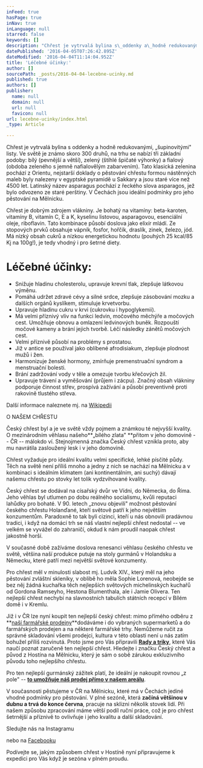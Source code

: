 ```yaml
---
inFeed: true
hasPage: true
inNav: true
inLanguage: null
starred: false
keywords: []
description: "Chřest je vytrvalá bylina s\_oddenky a\_hodně redukovanými, „šupinovitými“ listy. Ve světě je známo skoro 300 druhů, na trhu se nabízí tři základní podoby: bílý (pevnější a\_větší), zelený (štíhlé špičaté výhonky) a\_fialový (obdoba zeleného s\_jemně nafialovělým zabarvením). Tato klasická zelenina pochází z\_Orientu, nejstarší doklady o\_pěstování chřestu formou nástěnných maleb byly nalezeny v\_egyptské pyramidě u\_ Sakkary a\_jsou staré více než 4500 let. Latinský název asparagus pochází z\_řeckého slova asparagos, jež bylo odvozeno ze staré perštiny. V\_Čechách jsou ideální podmínky pro jeho pěstování na Mělnicku."
datePublished: '2016-04-05T07:26:42.895Z'
dateModified: '2016-04-04T11:14:04.952Z'
title: 'Léčebné účinky:'
author: []
sourcePath: _posts/2016-04-04-lecebne-ucinky.md
published: true
authors: []
publisher:
  name: null
  domain: null
  url: null
  favicon: null
url: lecebne-ucinky/index.html
_type: Article

---
```

Chřest je vytrvalá bylina s oddenky a hodně redukovanými, „šupinovitými" listy. Ve světě je známo skoro 300 druhů, na trhu se nabízí tři základní podoby: bílý (pevnější a větší), zelený (štíhlé špičaté výhonky) a fialový (obdoba zeleného s jemně nafialovělým zabarvením). Tato klasická zelenina pochází z Orientu, nejstarší doklady o pěstování chřestu formou nástěnných maleb byly nalezeny v egyptské pyramidě u  Sakkary a jsou staré více než 4500 let. Latinský název asparagus pochází z řeckého slova asparagos, jež bylo odvozeno ze staré perštiny. V Čechách jsou ideální podmínky pro jeho pěstování na Mělnicku.

Chřest je dobrým zdrojem vlákniny. Je bohatý na vitamíny: beta-karoten, vitamíny B, vitamín C, E a K, kyselinu listovou, asparagovou, esenciální oleje, riboflavin. Tato kombinace působí doslova jako elixír mládí. Ze stopových prvků obsahuje vápník, fosfor, hořčík, draslík, zinek, železo, jód. Má nízký obsah cukrů a nízkou energetickou hodnotu (pouhých 25 kcal/85 Kj na 100g!), je tedy vhodný i pro šetrné diety.

# Léčebné účinky:

* Snižuje hladinu cholesterolu, upravuje krevní tlak, zlepšuje látkovou výměnu.
* Pomáhá udržet zdravé cévy a silné srdce, zlepšuje zásobování mozku a dalších orgánů kyslíkem, stimuluje krvetvorbu.
* Upravuje hladinu cukru v krvi (cukrovku i hypoglykemii).
* Má velmi příznivý vliv na funkci ledvin, močového měchýře a močových cest. Umožňuje obnovu a omlazení ledvinových buněk. Rozpouští močové kameny a brání jejich tvorbě. Léčí následky zánětů močových cest.
* Velmi příznivě působí na problémy s prostatou.
* Již v antice se používal jako oblíbené afrodisiakum, zlepšuje plodnost mužů i žen.
* Harmonizuje ženské hormony, zmírňuje premenstruační syndrom a menstruační bolesti.
* Brání zadržování vody v těle a omezuje tvorbu křečových žil.
* Upravuje trávení a vyměšování (průjem i zácpu). Značný obsah vlákniny podporuje činnost střev, prospívá zažívání a působí preventivně proti rakovině tlustého střeva.

Další informace naleznete mj. na [Wikipedii][0]

O NAŠEM CHŘESTU

Český chřest byl a je ve světě vždy pojmem a známkou té nejvyšší kvality. O mezinárodním věhlasu našeho**„bílého zlata" **přitom v jeho domovině -- ČR -- málokdo ví. Stejnojmenná značka Český chřest vznikla proto, aby mu navrátila zasloužený lesk i v jeho domovině.

Chřest vyžaduje pro ideální kvalitu velmi specifické, lehké písčité půdy. Těch na světě není příliš mnoho a jedny z nich se nachází na Mělnicku a v kombinaci s ideálním klimatem (ani kontinentálním, ani suchý) dávají našemu chřestu po stovky let tolik vydzvihované kvality.

Český chřest se dodával na císařský dvůr ve Vídni, do Německa, do Říma. Jeho věhlas byl utlumen po dobu reálného socialismu, kvůli reputaci lahůdky pro bohaté. V 90\. letech „znovu objevili" možnost pěstování českého chřestu Holanďané, kteří světově patří k jeho největším konzumentům. Paradoxně to tak byli cizinci, kteří u nás obnovili pradávnou tradici, i když na domácí trh se náš vlastní nejlepší chřest nedostal -- ve velkém se vyvážel do zahraničí, okdud k nám proudil naopak chřest jakostně horší.

V současné době zažíváme doslova renesanci věhlasu českého chřestu ve světě, většina naší produkce putuje na stoly gurmánů v Holandsku a Německu, které patří mezi největší světové konzumenty.

Pro chřest měl v minulosti slabost mj. Ludvík XIV., který měl na jeho pěstování zvláštní skleníky, v oblibě ho měla Sophie Lorenová, neobejde se bez něj žádná kuchařka těch nejlepších světových michelinských kuchařů od Gordona Ramseyho, Hestona Blumenthala, ale i Jamie Olivera. Ten nejlepší chřest nechybí na slavnostních tabulích státních recepcí v Bílém domě i v Kremlu.

Již i v ČR lze nyní koupit ten nejlepší český chřest: mimo přímého odběru z **[naší farmářské prodejny][1]**dodáváme i do vybraných supermarketů a do farmářských prodejen a na některé farmářské trhy. Nemůžeme ručit za správné skladování všemi prodejci, kultura v této oblasti není u nás zatím bohužel příliš rozvinutá. Proto jsme pro Vás připravili **[Rady a triky][2]**, které Vás naučí poznat zaručeně ten nejlepší chřest. Hledejte i značku Český chřest a původ z Hostína na Mělnicku, který je sám o sobě zárukou exkluzivního původu toho nejlepšího chřestu.

Pro ten nejlepší gurmánský zážitek platí, že ideální je nakoupit rovnou „z pole" -- **[to umožňuje náš prodej přímo v našem areálu][1]**.

V současnosti pěstujeme v ČR na Mělnicku, které má v Čechách jediné vhodné podmínky pro pěstování. V plné sezóně, která **začíná většinou v dubnu a trvá do konce června**, pracuje na sklizni několik stovek lidí. Při našem způsobu zpracování máme větší podíl ruční práce, což je pro chřest šetrnější a příznivě to ovlivňuje i jeho kvalitu a další skladování.

Sledujte nás na Instagramu

nebo na [Facebooku ][3]

Podívejte se, jakým způsobem chřest v Hostíně nyní připravujeme k expedici pro Vás když je sezóna v plném proudu.

[0]: http://cs.wikipedia.org/wiki/Ch%C5%99est_l%C3%A9ka%C5%99sk%C3%BD
[1]: http://www.ceskychrest.cz/kontakty/kudyknam/ "Jak se k nám dostanete?"
[2]: http://www.ceskychrest.cz/jak-poznat-cerstvy-chrest/ "Jak poznat čerstvý chřest"
[3]: www.facebook.com/Ceskychrest